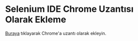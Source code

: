 # Selenium IDE Chrome Uzantısı Olarak Ekleme
[Buraya](https://chrome.google.com/webstore/detail/selenium-ide/mooikfkahbdckldjjndioackbalphokd) tıklayarak Chrome'a uzantı olarak ekleyin.
